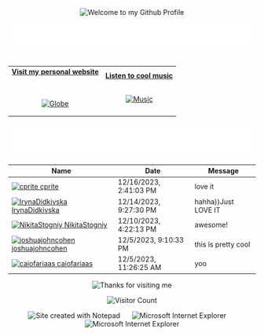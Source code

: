 <!-- "Hero" Header -->
<div align="center">
  <img src="https://github.com/BrunnerLivio/brunnerlivio/blob/master/images/welcome.png?raw=true" style="max-width: 100%;" alt="Welcome to my Github Profile" />
  <br />
  <br />
  <img height="50" alt="My Name is Livio and I like Node.js" src="images/personal_note.svg" />
  <br />
  <br />

</div>

<!-- Social -->
<table width="100%" align="center">
<tr>
<td align="center">
<a href="https://brunnerliv.io">
<strong>Visit my personal website </strong>
<br />
<br />
<br />

<p>

<img alt="Globe" height="80" src="images/globe.gif">
</a>
</p>

</td>


<td align="center">
<a href="https://www.youtube.com/watch?v=3YxaaGgTQYM&ab_channel=EvanescenceVEVO">
<strong>Listen to cool music</strong>
<br />
<br />


<p>
<img height="100" alt="Music" src="images/music.gif"> 
</a>
</p>

</td>
</tr>
</table>

<div align="center">
<a href="https://github.com/BrunnerLivio/brunnerlivio/issues/62#issuecomment-new"><img src="images/guestbook.svg"></a> 
</div>

<!-- Guestbook -->
| Name | Date | Message |
|---|---|---|
| <a href="https://github.com/cprite"><img width="24" src="https://avatars.githubusercontent.com/u/98195072?s=24&u=7147648a067aa818a7c36b8905e59d9d41197571&v=4" alt="cprite" /> cprite</a> |12/16/2023, 2:41:03 PM|love it|
| <a href="https://github.com/IrynaDidkivska"><img width="24" src="https://avatars.githubusercontent.com/u/96765824?s=24&u=e8ffb946731820967303bd9aff5537edf3fedbcc&v=4" alt="IrynaDidkivska" /> IrynaDidkivska</a> |12/14/2023, 9:27:30 PM|hahha))Just LOVE IT|
| <a href="https://github.com/NikitaStogniy"><img width="24" src="https://avatars.githubusercontent.com/u/26485974?s=24&u=3f43199fe2c4cb735853482917d296b5bca0bfff&v=4" alt="NikitaStogniy" /> NikitaStogniy</a> |12/10/2023, 4:22:13 PM|awesome!|
| <a href="https://github.com/joshuajohncohen"><img width="24" src="https://avatars.githubusercontent.com/u/65085812?s=24&v=4" alt="joshuajohncohen" /> joshuajohncohen</a> |12/5/2023, 9:10:33 PM|this is pretty cool|
| <a href="https://github.com/caiofariaas"><img width="24" src="https://avatars.githubusercontent.com/u/129329954?s=24&u=2537f5dd3d2c47ae7d18910afd8cdc8f8a23743b&v=4" alt="caiofariaas" /> caiofariaas</a> |12/5/2023, 11:26:25 AM|yoo|
<!-- /Guestbook -->

<!-- Footer -->

<div align="center">

<img height="120" alt="Thanks for visiting me" width="100%" src="https://raw.githubusercontent.com/BrunnerLivio/brunnerlivio/master/images/marquee.svg" />
<br />

![Visitor Count](https://profile-counter.glitch.me/brunnerlivio/count.svg)


<img src="https://raw.githubusercontent.com/BrunnerLivio/brunnerlivio/master/images/notepad.gif" alt="Site created with Notepad" height="30" />
<!-- "margin-right: whatever;" -->
<span>&nbsp;&nbsp;&nbsp;&nbsp;</span>  
<img src="https://raw.githubusercontent.com/BrunnerLivio/brunnerlivio/master/images/ie_logo.gif" alt="Microsoft Internet Explorer" />
<span>&nbsp;&nbsp;&nbsp;&nbsp;</span>  
<img src="https://raw.githubusercontent.com/BrunnerLivio/brunnerlivio/master/images/noframes.gif" alt="Microsoft Internet Explorer" />

</div>
